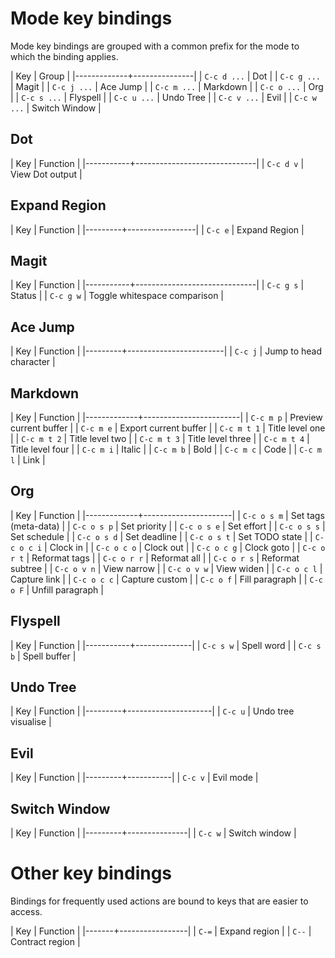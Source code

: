 # Mode key bindings #

Mode key bindings are grouped with a common prefix for the mode to which the binding applies.

| Key         | Group         |
|-------------+---------------|
| `C-c d ...` | Dot           |
| `C-c g ...` | Magit         |
| `C-c j ...` | Ace Jump      |
| `C-c m ...` | Markdown      |
| `C-c o ...` | Org           |
| `C-c s ...` | Flyspell      |
| `C-c u ...` | Undo Tree     |
| `C-c v ...` | Evil          |
| `C-c w ...` | Switch Window |

## Dot ##

| Key       | Function                     |
|-----------+------------------------------|
| `C-c d v` | View Dot output              |

## Expand Region ##

| Key     | Function        |
|---------+-----------------|
| `C-c e` | Expand Region   |

## Magit ##

| Key       | Function                     |
|-----------+------------------------------|
| `C-c g s` | Status                       |
| `C-c g w` | Toggle whitespace comparison |

## Ace Jump ##

| Key     | Function               |
|---------+------------------------|
| `C-c j` | Jump to head character |

## Markdown ##

| Key         | Function               |
|-------------+------------------------|
| `C-c m p`   | Preview current buffer |
| `C-c m e`   | Export current buffer  |
| `C-c m t 1` | Title level one        |
| `C-c m t 2` | Title level two        |
| `C-c m t 3` | Title level three      |
| `C-c m t 4` | Title level four       |
| `C-c m i`   | Italic                 |
| `C-c m b`   | Bold                   |
| `C-c m c`   | Code                   |
| `C-c m l`   | Link                   |

## Org ##

| Key         | Function             |
|-------------+----------------------|
| `C-c o s m` | Set tags (meta-data) |
| `C-c o s p` | Set priority         |
| `C-c o s e` | Set effort           |
| `C-c o s s` | Set schedule         |
| `C-c o s d` | Set deadline         |
| `C-c o s t` | Set TODO state       |
| `C-c o c i` | Clock in             |
| `C-c o c o` | Clock out            |
| `C-c o c g` | Clock goto           |
| `C-c o r t` | Reformat tags        |
| `C-c o r r` | Reformat all         |
| `C-c o r s` | Reformat subtree     |
| `C-c o v n` | View narrow          |
| `C-c o v w` | View widen           |
| `C-c o c l` | Capture link         |
| `C-c o c c` | Capture custom       |
| `C-c o f`   | Fill paragraph       |
| `C-c o F`   | Unfill paragraph     |

## Flyspell ##

| Key       | Function     |
|-----------+--------------|
| `C-c s w` | Spell word   |
| `C-c s b` | Spell buffer |

## Undo Tree ##

| Key     | Function            |
|---------+---------------------|
| `C-c u` | Undo tree visualise |

## Evil ##

| Key     | Function  |
|---------+-----------|
| `C-c v` | Evil mode |

## Switch Window ##

| Key     | Function      |
|---------+---------------|
| `C-c w` | Switch window |

# Other key bindings #

Bindings for frequently used actions are bound to keys that are easier to access.

| Key   | Function        |
|-------+-----------------|
| `C-=` | Expand region   |
| `C--` | Contract region |

